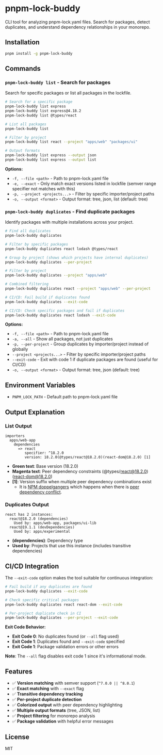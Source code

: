 # pnpm-lock-buddy

CLI tool for analyzing pnpm-lock.yaml files. Search for packages, detect duplicates, and understand dependency relationships in your monorepo.

## Installation

```bash
pnpm install -g pnpm-lock-buddy
```

## Commands

### `pnpm-lock-buddy list` - Search for packages

Search for specific packages or list all packages in the lockfile.

```bash
# Search for a specific package
pnpm-lock-buddy list express
pnpm-lock-buddy list express@4.18.2
pnpm-lock-buddy list @types/react

# List all packages
pnpm-lock-buddy list

# Filter by project
pnpm-lock-buddy list react --project "apps/web" "packages/ui"

# Output formats
pnpm-lock-buddy list express --output json
pnpm-lock-buddy list express --output list
```

**Options:**

- `-f, --file <path>` - Path to pnpm-lock.yaml file
- `-e, --exact` - Only match exact versions listed in lockfile (semver range specifier not matches with this)
- `-p, --project <projects...>` - Filter by specific importer/project paths
- `-o, --output <format>` - Output format: tree, json, list (default: tree)

### `pnpm-lock-buddy duplicates` - Find duplicate packages

Identify packages with multiple installations across your project.

```bash
# Find all duplicates
pnpm-lock-buddy duplicates

# Filter by specific packages
pnpm-lock-buddy duplicates react lodash @types/react

# Group by project (shows which projects have internal duplicates)
pnpm-lock-buddy duplicates --per-project

# Filter by project
pnpm-lock-buddy duplicates --project "apps/web"

# Combined filtering
pnpm-lock-buddy duplicates react --project "apps/web" --per-project

# CI/CD: Fail build if duplicates found
pnpm-lock-buddy duplicates --exit-code

# CI/CD: Check specific packages and fail if duplicates
pnpm-lock-buddy duplicates react lodash --exit-code
```

**Options:**

- `-f, --file <path>` - Path to pnpm-lock.yaml file
- `-a, --all` - Show all packages, not just duplicates
- `-p, --per-project` - Group duplicates by importer/project instead of globally
- `--project <projects...>` - Filter by specific importer/project paths
- `--exit-code` - Exit with code 1 if duplicate packages are found (useful for CI/CD)
- `-o, --output <format>` - Output format: tree, json (default: tree)

## Environment Variables

- `PNPM_LOCK_PATH` - Default path to pnpm-lock.yaml file

## Output Explanation

### List Output

```text
importers
  apps/web-app
    dependencies
      => react
         specifier: ^18.2.0
         version: 18.2.0(@types/react@18.2.0)(react-dom@18.2.0) [1]
```

- **Green text**: Base version (18.2.0)
- **Magenta text**: Peer dependency constraints (@types/react@18.2.0)(react-dom@18.2.0)
- **[1]**: Version suffix when multiple peer dependency combinations exist
  - It is [NPM doppelgangers](https://pnpm.io/settings#dedupepeerdependents) which happens when there is [peer dependency conflict](https://pnpm.io/settings#dedupepeerdependents).

### Duplicates Output

```text
react has 2 instances:
  react@18.2.0 (dependencies)
    Used by: apps/web-app, packages/ui-lib
  react@19.1.1 (devDependencies)
    Used by: apps/experimental
```

- **(dependencies)**: Dependency type
- **Used by**: Projects that use this instance (includes transitive dependencies)

## CI/CD Integration

The `--exit-code` option makes the tool suitable for continuous integration:

```bash
# Fail build if any duplicates are found
pnpm-lock-buddy duplicates --exit-code

# Check specific critical packages
pnpm-lock-buddy duplicates react react-dom --exit-code

# Per-project duplicate check in CI
pnpm-lock-buddy duplicates --per-project --exit-code
```

**Exit Code Behavior:**
- **Exit Code 0**: No duplicates found (or `--all` flag used)
- **Exit Code 1**: Duplicates found and `--exit-code` specified
- **Exit Code 1**: Package validation errors or other errors

**Note**: The `--all` flag disables exit code 1 since it's informational mode.

## Features

- ✅ **Version matching** with semver support (`^7.0.0 || ^8.0.1`)
- ✅ **Exact matching** with `--exact` flag
- ✅ **Transitive dependency tracking**
- ✅ **Per-project duplicate detection**
- ✅ **Colorized output** with peer dependency highlighting
- ✅ **Multiple output formats** (tree, JSON, list)
- ✅ **Project filtering** for monorepo analysis
- ✅ **Package validation** with helpful error messages

## License

MIT
